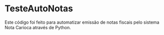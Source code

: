 # TesteAutoNotas
 Este código foi feito para automatizar emissão de notas fiscais pelo sistema Nota Carioca através de Python. 

